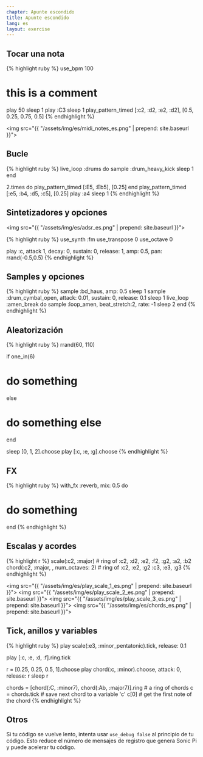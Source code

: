 ```yaml
---
chapter: Apunte escondido
title: Apunte escondido
lang: es
layout: exercise
---
```


## Tocar una nota

{% highlight ruby %}
use_bpm 100
# this is a comment
play 50
sleep 1
play :C3
sleep 1
play_pattern_timed [:c2, :d2, :e2, :d2], [0.5, 0.25, 0.75, 0.5]
{% endhighlight %}

<img src="{{ "/assets/img/es/midi_notes_es.png" | prepend: site.baseurl }}">


## Bucle

{% highlight ruby %}
live_loop :drums do
  sample :drum_heavy_kick
  sleep 1
end

2.times do
  play_pattern_timed [:E5, :Eb5], [0.25]
end
play_pattern_timed [:e5, :b4, :d5, :c5], [0.25]
play :a4
sleep 1
{% endhighlight %}

## Sintetizadores y opciones

<img src="{{ "/assets/img/es/adsr_es.png" | prepend: site.baseurl }}">

{% highlight ruby %}
use_synth :fm
use_transpose 0
use_octave 0

play :c, attack 1, decay: 0, sustain: 0, release: 1, amp: 0.5, pan: rrand(-0.5,0.5)
{% endhighlight %}

## Samples y opciones

{% highlight ruby %}
sample :bd_haus, amp: 0.5
sleep 1
sample :drum_cymbal_open, attack: 0.01, sustain: 0, release: 0.1 
sleep 1
live_loop :amen_break do
  sample :loop_amen, beat_stretch:2, rate: -1
  sleep 2
end
{% endhighlight %}

## Aleatorización

{% highlight ruby %}
rrand(60, 110)

if one_in(6)
  # do something
else
  # do something else
end

sleep [0, 1, 2].choose
play [:c, :e, :g].choose
{% endhighlight %}

## FX

{% highlight ruby %}
with_fx :reverb, mix: 0.5 do
  # do something
end
{% endhighlight %}

## Escalas y acordes

{% highlight r %}
scale(:c2, :major) # ring of :c2, :d2, :e2, :f2, :g2, :a2, :b2
chord(:c2, :major, , num_octaves: 2) # ring of :c2, :e2, :g2 :c3, :e3, :g3
{% endhighlight %}

<img src="{{ "/assets/img/es/play_scale_1_es.png" | prepend: site.baseurl }}">
<img src="{{ "/assets/img/es/play_scale_2_es.png" | prepend: site.baseurl }}">
<img src="{{ "/assets/img/es/play_scale_3_es.png" | prepend: site.baseurl }}">
<img src="{{ "/assets/img/es/chords_es.png" | prepend: site.baseurl }}">

## Tick, anillos y variables

{% highlight ruby %}
play scale(:e3, :minor_pentatonic).tick, release: 0.1

play [:c, :e, :d, :f].ring.tick

r = [0.25, 0.25, 0.5, 1].choose
play chord(:c, :minor).choose, attack: 0, release: r
sleep r

chords = [chord(:C, :minor7), chord(:Ab, :major7)].ring # a ring of chords
c = chords.tick # save next chord to a variable 'c'
c[0] # get the first note of the chord
{% endhighlight %}

## Otros

Si tu código se vuelve lento, intenta usar `use_debug false` al principio de tu código. Esto reduce el número de mensajes de registro que genera Sonic Pi y puede acelerar tu código.